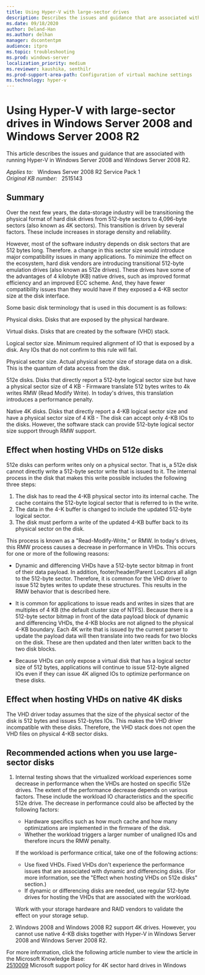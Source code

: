 ```yaml
---
title: Using Hyper-V with large-sector drives
description: Describes the issues and guidance that are associated with running Hyper-V in Windows Server 2008 and Windows Server 2008 R2.
ms.date: 09/18/2020
author: Deland-Han 
ms.author: delhan
manager: dscontentpm
audience: itpro
ms.topic: troubleshooting
ms.prod: windows-server
localization_priority: medium
ms.reviewer: kaushika, senthilr
ms.prod-support-area-path: Configuration of virtual machine settings
ms.technology: hyper-v
---
```

# Using Hyper-V with large-sector drives in Windows Server 2008 and Windows Server 2008 R2

This article describes the issues and guidance that are associated with running Hyper-V in Windows Server 2008 and Windows Server 2008 R2.

_Applies to:_ &nbsp; Windows Server 2008 R2 Service Pack 1  
_Original KB number:_ &nbsp; 2515143

## Summary

Over the next few years, the data-storage industry will be transitioning the physical format of hard disk drives from 512-byte sectors to 4,096-byte sectors (also known as 4K sectors). This transition is driven by several factors. These include increases in storage density and reliability.

However, most of the software industry depends on disk sectors that are 512 bytes long. Therefore. a change in this sector size would introduce major compatibility issues in many applications. To minimize the effect on the ecosystem, hard disk vendors are introducing transitional 512-byte emulation drives (also known as 512e drives). These drives have some of the advantages of 4 kilobyte (KB) native drives, such as improved format efficiency and an improved ECC scheme. And, they have fewer compatibility issues than they would have if they exposed a 4-KB sector size at the disk interface.

Some basic disk terminology that is used in this document is as follows:

Physical disks. Disks that are exposed by the physical hardware.

Virtual disks. Disks that are created by the software (VHD) stack.

Logical sector size. Minimum required alignment of IO that is exposed by a disk. Any IOs that do not confirm to this rule will fail.

Physical sector size. Actual physical sector size of storage data on a disk. This is the quantum of data access from the disk.

512e disks. Disks that directly report a 512-byte logical sector size but have a physical sector size of 4 KB - Firmware translate 512 bytes writes to 4k writes RMW (Read Modify Write). In today's drives, this translation introduces a performance penalty.

Native 4K disks. Disks that directly report a 4-KB logical sector size and have a physical sector size of 4 KB - The disk can accept only 4-KB IOs to the disks. However, the software stack can provide 512-byte logical sector size support through RMW support.

## Effect when hosting VHDs on 512e disks

512e disks can perform writes only on a physical sector. That is, a 512e disk cannot directly write a 512-byte sector write that is issued to it. The internal process in the disk that makes this write possible includes the following three steps:

1. The disk has to read the 4-KB physical sector into its internal cache. The cache contains the 512-byte logical sector that is referred to in the write.
2. The data in the 4-K buffer is changed to include the updated 512-byte logical sector.
3. The disk must perform a write of the updated 4-KB buffer back to its physical sector on the disk.

This process is known as a "Read-Modify-Write," or RMW. In today's drives, this RMW process causes a decrease in performance in VHDs. This occurs for one or more of the following reasons:

- Dynamic and differencing VHDs have a 512-byte sector bitmap in front of their data payload. In addition, footer/header/Parent Locators all align to the 512-byte sector. Therefore, it is common for the VHD driver to issue 512 bytes writes to update these structures. This results in the RMW behavior that is described here.
- It is common for applications to issue reads and writes in sizes that are multiples of 4 KB (the default cluster size of NTFS). Because there is a 512-byte sector bitmap in front of the data payload block of dynamic and differencing VHDs, the 4-KB blocks are not aligned to the physical 4-KB boundary. Each 4K write that is issued by the current parser to update the payload data will then translate into two reads for two blocks on the disk. These are then updated and then later written back to the two disk blocks.

- Because VHDs can only expose a virtual disk that has a logical sector size of 512 bytes, applications will continue to issue 512-byte aligned IOs even if they can issue 4K aligned IOs to optimize performance on these disks.

## Effect when hosting VHDs on native 4K disks

The VHD driver today assumes that the size of the physical sector of the disk is 512 bytes and issues 512-bytes IOs. This makes the VHD driver incompatible with these disks. Therefore, the VHD stack does not open the VHD files on physical 4-KB sector disks.

## Recommended actions when you use large-sector disks

1. Internal testing shows that the virtualized workload experiences some decrease in performance when the VHDs are hosted on specific 512e drives. The extent of the performance decrease depends on various factors. These include the workload IO characteristics and the specific 512e drive. The decrease in performance could also be affected by the following factors:

    - Hardware specifics such as how much cache and how many optimizations are implemented in the firmware of the disk.
    - Whether the workload triggers a larger number of unaligned IOs and therefore incurs the RMW penalty.

    If the workload is performance critical, take one of the following actions:

    - Use fixed VHDs. Fixed VHDs don't experience the performance issues that are associated with dynamic and differencing disks. (For more information, see the "Effect when hosting VHDs on 512e disks" section.)
    - If dynamic or differencing disks are needed, use regular 512-byte drives for hosting the VHDs that are associated with the workload.

    Work with your storage hardware and RAID vendors to validate the effect on your storage setup.

2. Windows 2008 and Windows 2008 R2 support 4K drives. However, you cannot use native 4-KB disks together with Hyper-V in Windows Server 2008 and Windows Server 2008 R2.

For more information, click the following article number to view the article in the Microsoft Knowledge Base:  
[2510009](https://support.microsoft.com/help/2510009) Microsoft support policy for 4K sector hard drives in Windows

